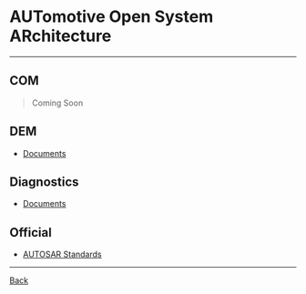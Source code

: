 # AUTomotive Open System ARchitecture

---

## COM

> Coming Soon

## DEM

- [Documents](https://www.autosar.org/fileadmin/standards/R20-11/CP/AUTOSAR_SWS_DiagnosticEventManager.pdf)

## Diagnostics

- [Documents](./Diagnostics/Documents.md)

## Official

- [AUTOSAR Standards](https://www.autosar.org/standards)

---

[Back](./../readme.md)
